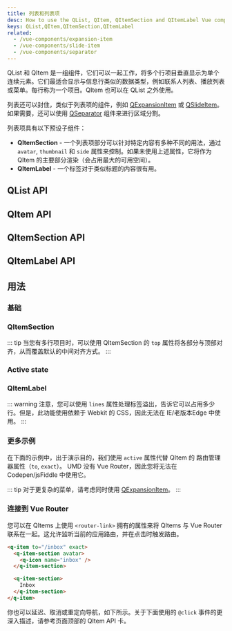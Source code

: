 ```yaml
---
title: 列表和列表项
desc: How to use the QList, QItem, QItemSection and QItemLabel Vue components.
keys: QList,QItem,QItemSection,QItemLabel
related:
  - /vue-components/expansion-item
  - /vue-components/slide-item
  - /vue-components/separator
---
```


QList 和 QItem 是一组组件，它们可以一起工作，将多个行项目垂直显示为单个连续元素。它们最适合显示与信息行类似的数据类型，例如联系人列表、播放列表或菜单。每行称为一个项目。QItem 也可以在 QList 之外使用。

列表还可以封住，类似于列表项的组件，例如 [QExpansionItem](/vue-components/expansion-item) 或 [QSlideItem](/vue-components/slide-item)。如果需要，还可以使用 [QSeparator](/vue-components/separator) 组件来进行区域分割。

列表项具有以下预设子组件：

* **QItemSection** - 一个列表项部分可以针对特定内容有多种不同的用法，通过 `avatar`, `thumbnail` 和 `side` 属性来控制。如果未使用上述属性，它将作为 QItem 的主要部分渲染（会占用最大的可用空间）。
* **QItemLabel** - 一个标签对于类似标题的内容很有用。

## QList API
<doc-api file="QList" />

## QItem API
<doc-api file="QItem" />

## QItemSection API
<doc-api file="QItemSection" />

## QItemLabel API
<doc-api file="QItemLabel" />

## 用法

### 基础

<doc-example title="基础" file="QItem/Basic" />

<doc-example title="在黑色背景上" file="QItem/Dark" dark />

<doc-example title="紧凑" file="QItem/Dense" />

### QItemSection

<doc-example title="左边的头像/略缩图 QItemSection" file="QItem/AvatarLeft" />

<doc-example title="右边的头像/略缩图 QItemSection" file="QItem/AvatarRight" />

::: tip
当您有多行项目时，可以使用 QItemSection 的 `top` 属性将各部分与顶部对齐，从而覆盖默认的中间对齐方式。
:::

<doc-example title="Side QItemSection" file="QItem/SideSection" />

### Active state

<doc-example title="Active prop" file="QItem/ActiveState" />

### QItemLabel

::: warning
注意，您可以使用 `lines` 属性处理标签溢出，告诉它可以占用多少行。但是，此功能使用依赖于 Webkit 的 CSS，因此无法在 IE/老版本Edge 中使用。
:::

<doc-example title="项标签" file="QItem/ItemLabel" />

### 更多示例

<doc-example title="联系人列表" file="QItem/ExampleContacts" />

<doc-example title="设置" file="QItem/ExampleSettings" />

<doc-example title="邮件" file="QItem/ExampleEmails" />

<doc-example title="文件夹列表" file="QItem/ExampleFolders" />

在下面的示例中，出于演示目的，我们使用 `active` 属性代替 QItem 的 路由管理器属性（`to`, `exact`）。 UMD 没有 Vue Router，因此您将无法在 Codepen/jsFiddle 中使用它。

<doc-example title="菜单" file="QItem/ExampleMenu" />

::: tip
对于更复杂的菜单，请考虑同时使用 [QExpansionItem](/vue-components/expansion-item)。
:::

### 连接到 Vue Router

您可以在 QItems 上使用 `<router-link>` 拥有的属性来将 QItems 与 Vue Router 联系在一起。这允许监听当前的应用路由，并在点击时触发路由。

```html
<q-item to="/inbox" exact>
  <q-item-section avatar>
    <q-icon name="inbox" />
  </q-item-section>

  <q-item-section>
    Inbox
  </q-item-section>
</q-item>
```

你也可以延迟、取消或重定向导航，如下所示。关于下面使用的 `@click` 事件的更深入描述，请参考页面顶部的 QItem API 卡。

<doc-example title="延迟、取消或重定向导航 (v2.9+)" file="QItem/LinksWithGo" no-edit />
